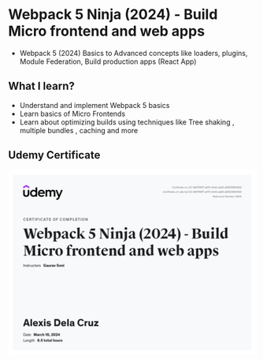 # Webpack 5 Ninja (2024) - Build Micro frontend and web apps

-   Webpack 5 (2024) Basics to Advanced concepts like loaders, plugins, Module Federation, Build production apps (React App)

## What I learn?

-   Understand and implement Webpack 5 basics
-   Learn basics of Micro Frontends
-   Learn about optimizing builds using techniques like Tree shaking , multiple bundles , caching and more

## Udemy Certificate

![Udemy Certificate](Udemy%20Certificate.jpeg)
